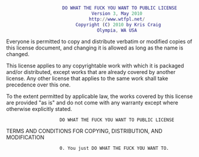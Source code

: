```m
                     DO WHAT THE FUCK YOU WANT TO PUBLIC LICENSE
                                Version 3, May 2010
                               http://www.wtfpl.net/
                          Copyright (C) 2010 by Kris Craig
                                  Olympia, WA USA
```

Everyone is permitted to copy and distribute verbatim or modified
copies of this license document, and changing it is allowed as long
as the name is changed.

This license applies to any copyrightable work with which it is
packaged and/or distributed, except works that are already covered by
another license. Any other license that applies to the same work
shall take precedence over this one.

To the extent permitted by applicable law, the works covered by this
license are provided "as is" and do not come with any warranty except
where otherwise explicitly stated.

```
                    DO WHAT THE FUCK YOU WANT TO PUBLIC LICENSE
```

TERMS AND CONDITIONS FOR COPYING, DISTRIBUTION, AND MODIFICATION

```
                    0. You just DO WHAT THE FUCK YOU WANT TO.
```
